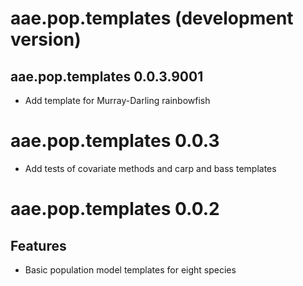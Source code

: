 # aae.pop.templates (development version)

## aae.pop.templates 0.0.3.9001

- Add template for Murray-Darling rainbowfish

# aae.pop.templates 0.0.3

- Add tests of covariate methods and carp and bass templates

# aae.pop.templates 0.0.2

## Features

- Basic population model templates for eight species

